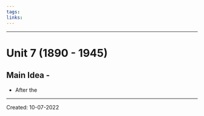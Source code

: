 ```yaml
---
tags:
links: 
---
```

---
# Unit 7 (1890 - 1945)

## Main Idea - 
- After the 
---
Created: 10-07-2022
